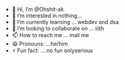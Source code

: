 - 👋 Hi, I’m @Ohshit-ak
- 👀 I’m interested in nothing...
- 🌱 I’m currently learning ... webdev and dsa
- 💞️ I’m looking to collaborate on ... iiith
- 📫 How to reach me ... mail me
- 😄 Pronouns: ...he/him
- ⚡ Fun fact: ... no fun onlyserious

<!---
Ohshit-ak/Ohshit-ak is a ✨ special ✨ repository because its `README.md` (this file) appears on your GitHub profile.
You can click the Preview link to take a look at your changes.
--->

